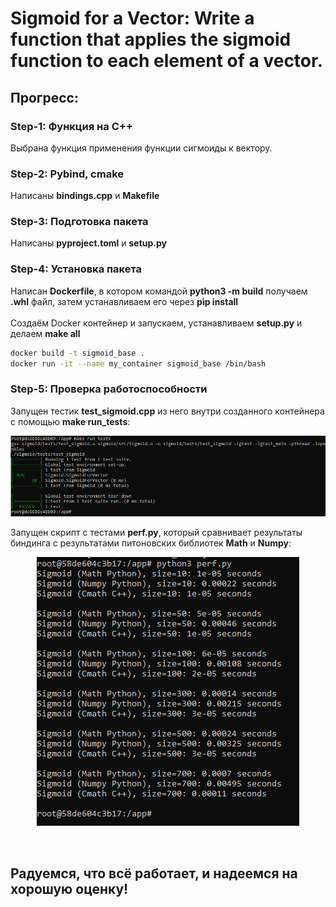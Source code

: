 # Sigmoid for a Vector: Write a function that applies the sigmoid function to each element of a vector.
## Прогресс:
### Step-1: Функция на C++
Выбрана функция применения функции сигмоиды к вектору.
### Step-2: Pybind, cmake
Написаны **bindings.cpp** и **Makefile**
### Step-3: Подготовка пакета
Написаны **pyproject.toml** и **setup.py**
### Step-4: Установка пакета
Написан **Dockerfile**, в котором командой **python3 -m build** получаем **.whl** файл, затем устанавливаем его через **pip install**
<br/>  
Создаём Docker контейнер и запускаем, устанавливаем **setup.py** и делаем **make all**<br/>

```bash
docker build -t sigmoid_base .
docker run -it --name my_container sigmoid_base /bin/bash
```
  
### Step-5: Проверка работоспособности
Запущен тестик **test_sigmoid.cpp** из него внутри созданного контейнера с помощью **make run_tests**:<br/>
<p align="center"><img src=https://github.com/KateAntropova-4415/bindings/blob/main/screenshots/photo2.PNG /></p>

Запущен скрипт с тестами **perf.py**, который сравнивает результаты биндинга с результатами питоновских библиотек **Math** и **Numpy**:<br/>
<p align="center"><img src=https://github.com/KateAntropova-4415/bindings/blob/main/screenshots/photo1.PNG /></p>
<br/> 

## Радуемся, что всё работает, и надеемся на хорошую оценку!
